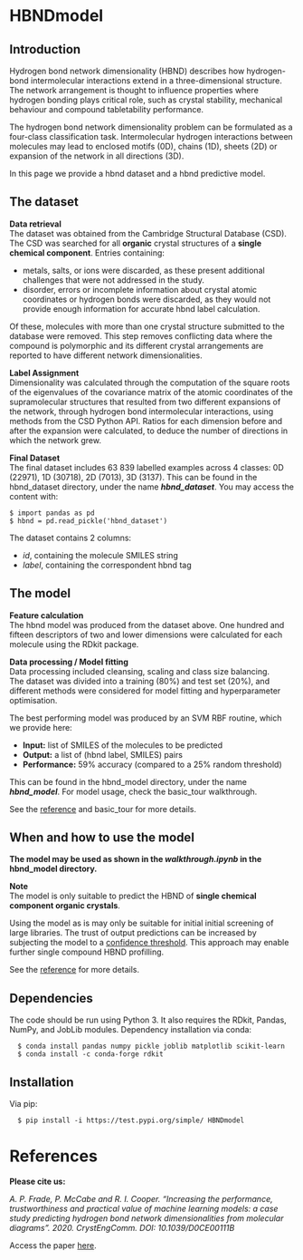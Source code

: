 # HBNDmodel

## Introduction  
Hydrogen bond network dimensionality (HBND) describes how hydrogen-bond intermolecular interactions extend in a three-dimensional structure. The network arrangement is thought to influence properties where hydrogen bonding plays critical  role, such as crystal stability, mechanical  behaviour  and compound tabletability performance.  

The hydrogen bond network dimensionality problem can be formulated as a four-class classification task. Intermolecular hydrogen interactions between molecules may lead to enclosed motifs (0D), chains (1D), sheets (2D) or expansion of the network in all directions (3D).  

In this page we provide a hbnd dataset and a hbnd predictive model.   

## The dataset  

**Data retrieval**  
The dataset was obtained from the Cambridge Structural Database (CSD). The CSD was searched for all **organic** crystal structures of a **single chemical component**. Entries containing:  
- metals, salts, or ions were discarded, as these present additional challenges that were not addressed in the study.   
- disorder, errors or incomplete information about crystal atomic coordinates or hydrogen bonds were discarded, as they would not provide enough information for accurate hbnd label calculation.   

Of these, molecules with more than one crystal structure submitted to the database were removed. This step removes conflicting data where the compound is polymorphic and its different crystal arrangements are reported to have different network dimensionalities. 

**Label Assignment**   
Dimensionality was calculated through the computation of the square roots of the eigenvalues of the covariance matrix of the atomic coordinates of the supramolecular structures that resulted from two different expansions of the network, through hydrogen bond intermolecular interactions, using methods from the CSD Python API. Ratios for each dimension before and after the expansion were calculated, to deduce the number of directions in which the network grew.  

**Final Dataset**   
The final dataset includes 63 839 labelled examples across 4 classes: 0D (22971), 1D (30718), 2D (7013), 3D (3137). This can be found in the hbnd_dataset directory, under the name ***hbnd_dataset***. You may access the content with:  

	$ import pandas as pd
	$ hbnd = pd.read_pickle('hbnd_dataset')
	
The dataset contains 2 columns:   
- *id*, containing the molecule SMILES string  
- *label*, containing the correspondent hbnd tag  

## The model

**Feature calculation**  
The hbnd model was produced from the dataset above. One hundred and fifteen descriptors of two
and lower dimensions were calculated for each molecule using the RDkit package. 

**Data processing / Model fitting**  
Data processing included cleansing, scaling and class size balancing.   
The dataset was divided into a training (80%) and test set (20%), and different methods were considered for model fitting and hyperparameter optimisation.

The best performing model was produced by an SVM RBF routine, which we provide here:  
- **Input:** list of SMILES of the molecules to be predicted  
- **Output:** a list of (hbnd label, SMILES) pairs  
- **Performance:** 59% accuracy (compared to a 25% random threshold)  

This can be found in the hbnd_model directory, under the name ***hbnd_model***. For model usage, check the basic_tour walkthrough.  

See the [reference](https://pubs.rsc.org/en/content/articlelanding/2020/ce/d0ce00111b#!divAbstract) and basic_tour for more details. 

## When and how to use the model   

**The model may be used as shown in the *walkthrough.ipynb* in the hbnd_model directory.**  


**Note**  
The model is only suitable to predict the HBND of **single chemical component organic crystals**.   

Using the model as is may only be suitable for initial initial screening of large libraries. The trust of output predictions can be increased by subjecting the model to a [confidence threshold](https://github.com/apfrade/ConfidenceMeasure/blob/master/README.md). This approach may enable further single compound HBND profilling.  

See the [reference](https://pubs.rsc.org/en/content/articlelanding/2020/ce/d0ce00111b#!divAbstract) for more details. 

## Dependencies   
The code should be run using Python 3. It also requires the RDkit, Pandas, NumPy, and JobLib modules. Dependency installation via conda:  

      $ conda install pandas numpy pickle joblib matplotlib scikit-learn
      $ conda install -c conda-forge rdkit

## Installation  
Via pip:

      $ pip install -i https://test.pypi.org/simple/ HBNDmodel  
	  
# References   

**Please cite us:**  

*A. P. Frade, P. McCabe and R. I. Cooper. “Increasing the performance, trustworthiness and practical value of machine learning models: a case study predicting hydrogen bond network dimensionalities from molecular diagrams”. 2020. CrystEngComm. DOI: 10.1039/D0CE00111B* 

Access the paper [here](https://pubs.rsc.org/en/content/articlelanding/2020/ce/d0ce00111b#!divAbstract).
